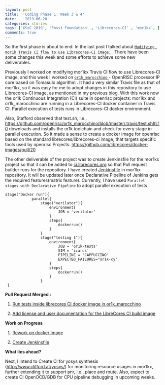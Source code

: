```yaml
---
layout: post
title:  'Coding Phase 1: Week 3 & 4'
date:   '2019-06-28'
categories: stories
tags: ['GSoC 2019', 'Fossi Foundation' , 'Librecores-CI' , 'mor1kx', ]
comments: true
---
```


So the first phase is about to end. In the last post I talked about 
<a href = "http://nancychauhan.in/stories/2019/06/08/gsoc-week1_2/">
``Modifying mor1k Travis CI flow to use Librecores-CI image. ``</a> 
There have been some changes this week and some efforts to achieve some new deliverables.

Previously I worked on modifying mor1kx Travis CI flow to use Librecores-CI image, and this week I worked on 
<a href= "https://github.com/openrisc/or1k_marocchino"> ``or1k_marocchino`` </a>- OpenRISC processor IP core based on Tomasulo algorithm .
It had a very similar Travis file as that of mor1kx, so it was easy for me to adopt changes in this repository to use Librecores-CI image, 
as mentioned in my previous blog. With this work now the or1k Continuous Integration (CI) suite in openrisc projects: mor1kx and or1k_marocchino are running
in a Librecores-CI docker container in Travis CI. Parallel execution of tests runs in Librecores-CI docker environment.

Also, Stafford observed that test.sh, i.e., <a href= "https://github.com/openrisc/or1k_marocchino/blob/master/.travis/test.sh#L10">https://github.com/openrisc/or1k_marocchino/blob/master/.travis/test.sh#L10</a>
downloads and installs the or1k toolchain and check for every stage in parallel execution. So it made a sense to create a docker image for openrisc based on the standard librecores/librecores-ci image, that targets specific tools used by openrisc Projects. 
<a href="https://github.com/librecores/docker-images/pull/20">https://github.com/librecores/docker-images/pull/20</a>

The other deliverable of the project was to create Jenkinsfile for the mor1kx project so that it can be added to <a href = "ci.librecores.org">ci.librecores.org</a> so that Pull request builder runs for the repository. I have created <a href ="https://github.com/openrisc/mor1kx/pull/84">Jenkinsfile</a> in mor1kx repository. 
It will be updated later once Declarative Pipeline of Jenkins gets the required features(matrix feature). Currently, I have 
used `Parallel stages with Declarative Pipeline` to adopt parallel execution of tests : 

```
stage("Docker run"){
            parallel{
                stage("verilator"){
                    environment{
                        JOB = 'verilator'
                    }
                    steps{
                        dockerrun()
                    }
                }
                stage("testing 1"){
                    environment{
                        JOB = 'or1k-tests'
                        SIM = 'icarus'
                        PIPELINE = 'CAPPUCCINO'
                        EXPECTED_FAILURES="or1k-cy"
                    }
                    steps{
                        dockerrun()
                    }
                }
 }
  ```

<strong> Pull Request Merged :</strong>

 1) <a href="https://github.com/openrisc/or1k_marocchino/pull/10">Run tests inside librecores CI docker image in or1k_marocchino
</a>
    
 2) <a href="https://github.com/librecores/docker-images">Add license and user documentation for the LibreCores CI build image</a>

<strong>Work on Progress</strong>

1) <a href ="Rework on docker-images"> Rework on docker image  </a>

2) <a href ="https://github.com/openrisc/mor1kx">Create Jenkinsfile</a>

<strong>What lies ahead?</strong>

Next, I intend to Create CI for yosys synthesis (<a href="http://www.clifford.at/yosys/">http://www.clifford.at/yosys/</a>) for monitoring resource usages in mor1kx, 
further extending it to support pnr, i.e., place and route. Also, expect to create CI OpenOCD/GDB for CPU pipeline debugging in upcoming weeks.

